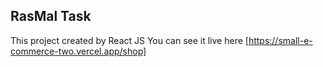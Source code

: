## RasMal Task
This project created by React JS
You can see it live here [https://small-e-commerce-two.vercel.app/shop]

